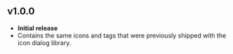 ## v1.0.0
- **Initial release**
- Contains the same icons and tags that were previously shipped with
the icon dialog library.
